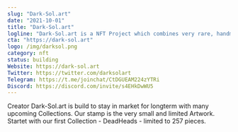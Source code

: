 ```yaml
---
slug: "Dark-Sol.art"
date: "2021-10-01"
title: "Dark-Sol.art"
logline: "Dark-Sol.art is a NFT Project which combines very rare, handmade  and limited tattoo art in NFT Collections."
cta: "https://dark-sol.art"
logo: /img/darksol.png
category: nft
status: building
Website: https://dark-sol.art
Twitter: https://twitter.com/darksolart
Telegram: https://t.me/joinchat/CtDGUEAM224zYTRi
Discord: https://discord.com/invite/s4EHkDwWU5
---
```


Creator Dark-Sol.art is build to stay in market for longterm with many upcoming Collections. Our stamp is the very small and limited Artwork. Startet with our first Collection - DeadHeads - limited to 257 pieces.
